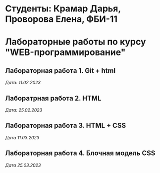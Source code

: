 # Студенты: Крамар Дарья, Проворова Елена, ФБИ-11

# Лабораторные работы по курсу "WEB-программирование"

## Лабораторная работа 1. Git + html

*Дата: 11.02.2023*

## Лаборатрная работа 2. HTML

*Дата: 25.02.2023*

## Лабораторная работа 3. HTML + CSS

*Дата 11.03.2023*

## Лабораторная работа 4. Блочная модель CSS

*Дата 25.03.2023*
